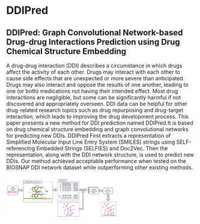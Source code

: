 # DDIPred
## DDIPred: Graph Convolutional Network-based Drug-drug Interactions Prediction using Drug Chemical Structure Embedding


A drug-drug interaction (DDI) describes a circumstance in which drugs affect the activity of each other. Drugs may interact with each other to cause side effects that are unexpected or more severe than anticipated. Drugs may also interact and oppose the results of one another, leading to one (or both) medications not having their intended effect. Most drug interactions are negligible, but some can be significantly harmful if not discovered and appropriately overseen. DDI data can be helpful for other drug-related research topics such as drug repurposing and drug-target interaction, which leads to improving the drug development process. This paper presents a new method for DDI prediction named DDIPred.It is based on drug chemical structure embedding and graph convolutional networks for predicting new DDIs. DDIPred First extracts a representation of Simplified Molecular Input Line Entry System (SMILES) strings using SELF-referencIng Embedded Strings (SELFIES) and Doc2Vec. Then the representation, along with the DDI network structure, is used to predict new DDIs. Our method achieved acceptable performance when tested on the BIOSNAP DDI network dataset while outperforming other existing methods.

<img src="DDI-pipeline.pdf"  width="300px">
